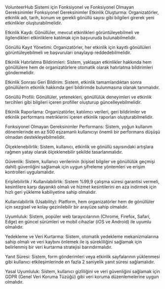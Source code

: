 VolunteerHub Sistemi için Fonksiyonel ve Fonksiyonel Olmayan Gereksinimler
Fonksiyonel Gereksinimler
Etkinlik Oluşturma:
Organizatörler, etkinlik adı, tarih, konum ve gerekli gönüllü sayısı gibi bilgileri girerek yeni etkinlikler oluşturabilmelidir.

Etkinlik Kaydı:
Gönüllüler, mevcut etkinlikleri görüntüleyebilmeli ve ilgilendikleri etkinliklere katılmak için başvuruda bulunabilmelidir.

Gönüllü Kayıt Yönetimi:
Organizatörler, her etkinlik için kayıtlı gönüllüleri görüntüleyebilmeli ve başvuruları onaylayıp reddedebilmelidir.

Etkinlik Hatırlatma Bildirimleri:
Sistem, yaklaşan etkinlikler hakkında hem gönüllülere hem de organizatörlere otomatik olarak hatırlatma bildirimleri göndermelidir.

Etkinlik Sonrası Geri Bildirim:
Sistem, etkinlik tamamlandıktan sonra gönüllülerin etkinlik hakkında geri bildirimde bulunmasına olanak tanımalıdır.

Gönüllü Profili:
Gönüllüler, yetenekleri, gönüllülük deneyimleri ve etkinlik tercihleri gibi bilgileri içeren profiller oluşturup güncelleyebilmelidir.

Etkinlik Raporlama:
Organizatörler, katılımcı verileri, geri bildirimler ve etkinlik performans metriklerini içeren etkinlik raporları oluşturabilmelidir.

Fonksiyonel Olmayan Gereksinimler
Performans:
Sistem, yoğun kullanım dönemlerinde en az 500 eşzamanlı kullanıcıyı önemli bir performans düşüşü olmadan destekleyebilmelidir.

Ölçeklenebilirlik:
Sistem, kullanıcı, etkinlik ve gönüllü sayısındaki artışlara rağmen yatay olarak ölçeklenebilir şekilde tasarlanmalıdır.

Güvenlik:
Sistem, kullanıcı verilerinin (kişisel bilgiler ve gönüllülük geçmişi dahil) güvenliğini sağlamak için uygun şifreleme yöntemleri ve erişim kontrolleri uygulamalıdır.

Erişilebilirlik / Kullanılabilirlik:
Sistem %99,9 çalışma süresi garantisi vermeli, kesintilere karşı dayanıklı olmalı ve hizmet kesintilerini en aza indirmek için hızlı geri yükleme kabiliyetine sahip olmalıdır.

Kullanılabilirlik (Usability):
Platform, hem organizatörler hem de gönüllüler için sezgisel ve kolay gezinilebilir bir arayüze sahip olmalıdır.

Uyumluluk:
Sistem, popüler web tarayıcılarının (Chrome, Firefox, Safari, Edge) en güncel sürümleri ve mobil cihazlar (iOS ve Android) ile uyumlu olmalıdır.

Yedekleme ve Veri Kurtarma:
Sistem, otomatik yedekleme mekanizmalarına sahip olmalı ve veri kaybını önlemek ile iş sürekliliğini sağlamak için belirlenmiş bir veri kurtarma stratejisi barındırmalıdır.

Yanıt Süresi:
Sistem, form gönderimleri veya etkinlik sayfalarının yüklenmesi gibi kullanıcı etkileşimlerinde en fazla 2 saniyelik yanıt süresi sağlamalıdır.

Yasal Uyumluluk:
Sistem, kullanıcı gizliliğini ve veri güvenliğini sağlamak için GDPR (Genel Veri Koruma Tüzüğü) gibi veri koruma düzenlemelerine uygun olmalıdır.

